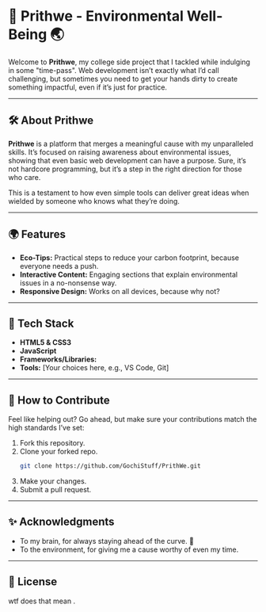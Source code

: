 # 🌱 Prithwe - Environmental Well-Being 🌏

Welcome to **Prithwe**, my college side project that I tackled while indulging in some "time-pass". Web development isn’t exactly what I’d call challenging, but sometimes you need to get your hands dirty to create something impactful, even if it’s just for practice.  

---

## 🛠 About Prithwe
**Prithwe** is a platform that merges a meaningful cause with my unparalleled skills. It’s focused on raising awareness about environmental issues, showing that even basic web development can have a purpose. Sure, it’s not hardcore programming, but it’s a step in the right direction for those who care.

This is a testament to how even simple tools can deliver great ideas when wielded by someone who knows what they’re doing. 

---

## 🌍 Features
- **Eco-Tips:** Practical steps to reduce your carbon footprint, because everyone needs a push.
- **Interactive Content:** Engaging sections that explain environmental issues in a no-nonsense way.
- **Responsive Design:** Works on all devices, because why not?

---

## 🚀 Tech Stack
- **HTML5 & CSS3**
- **JavaScript**
- **Frameworks/Libraries:**
- **Tools:** [Your choices here, e.g., VS Code, Git]

---

## 🤝 How to Contribute
Feel like helping out? Go ahead, but make sure your contributions match the high standards I’ve set:

1. Fork this repository.
2. Clone your forked repo.
   ```bash
   git clone https://github.com/GochiStuff/PrithWe.git
   ```
3. Make your changes.
4. Submit a pull request.

---

## ✨ Acknowledgments
- To my brain, for always staying ahead of the curve. 🧠
- To the environment, for giving me a cause worthy of even my time.

---

## 📜 License
wtf does that mean . 
